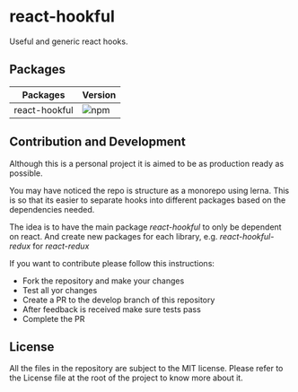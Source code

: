 # react-hookful

Useful and generic react hooks.

## Packages

| Packages      | Version                                                              |
| ------------- | -------------------------------------------------------------------- |
| react-hookful | ![npm](https://img.shields.io/npm/v/react-hookful?style=flat-square) |

## Contribution and Development

Although this is a personal project it is aimed to be as production ready as possible.

You may have noticed the repo is structure as a monorepo using lerna. This is so that its easier to separate hooks into different packages based on the dependencies needed.

The idea is to have the main package _react-hookful_ to only be dependent on react. And create new packages for each library, e.g. _react-hookful-redux_ for _react-redux_

If you want to contribute please follow this instructions:

- Fork the repository and make your changes
- Test all yor changes
- Create a PR to the develop branch of this repository
- After feedback is received make sure tests pass
- Complete the PR

## License

All the files in the repository are subject to the MIT license. Please refer to the License file at the root of the project to know more about it.
